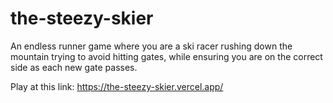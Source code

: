 # the-steezy-skier

An endless runner game where you are a ski racer rushing down the mountain trying to avoid hitting gates, while ensuring you are on the correct side as each new gate passes.

Play at this link: https://the-steezy-skier.vercel.app/

